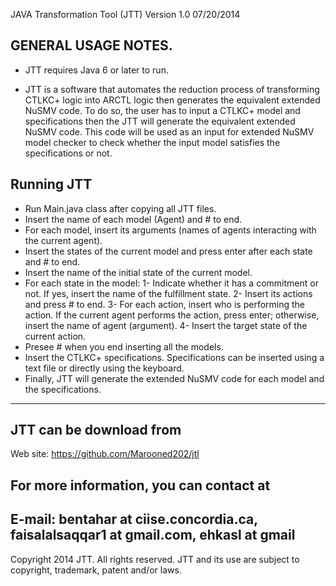 JAVA Transformation Tool (JTT) Version 1.0 07/20/2014

GENERAL USAGE NOTES.
---------------------------------------

- JTT requires Java 6 or later to run.

- JTT is a software that automates the reduction process of transforming CTLKC+ logic into ARCTL logic then generates the equivalent extended NuSMV code. To do so, the user has to input a CTLKC+ model and specifications then the JTT will generate the equivalent extended NuSMV code. This code will be used as an input for extended NuSMV model checker to check whether the input model satisfies the specifications or not.

Running JTT
-------------------

 - Run Main.java class after copying all JTT files.
 - Insert the name of each model (Agent) and # to end.
 - For each model, insert its arguments (names of agents interacting with the current agent).
 - Insert the states of the current model and press enter after each state and # to end.
 - Insert the name of the initial state of the current model.
 - For each state in the model: 
    1- Indicate whether it has a commitment or not. If yes, insert the name of the fulfillment state. 
    2- Insert its actions and press # to end. 
    3- For each action, insert who is performing the action. If the current agent performs the action, press enter; otherwise, insert the name of agent              (argument). 
    4- Insert the target state of the current action.
 - Presee # when you end inserting all the models.
 - Insert the CTLKC+ specifications. Specifications can be inserted using a text file or directly using the keyboard.
 - Finally, JTT will generate the extended NuSMV code for each model and the specifications.

----------------------------------------------------------------------------------------------------------------------------
JTT can be download from
-----------------------------------------
Web site: https://github.com/Marooned202/jtl

For more information, you can contact at
-------------------------------------------------------------
E-mail: bentahar at ciise.concordia.ca, 
              faisalalsaqqar1 at gmail.com,
              ehkasl at gmail
------------------------------------------------------------------------------------------------------------------------------
Copyright 2014 JTT. All rights reserved. JTT and its use are subject to copyright, trademark, patent and/or laws. 